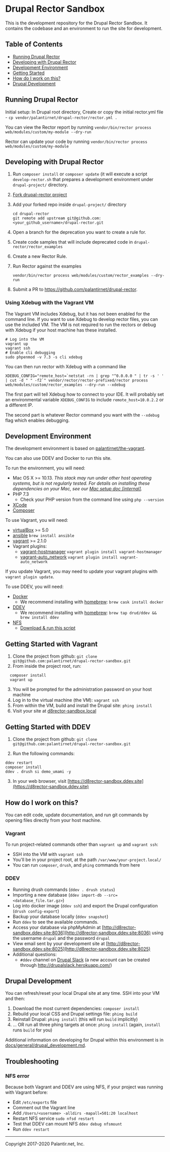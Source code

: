 # Drupal Rector Sandbox

This is the development repository for the Drupal Rector Sandbox. It contains the codebase and an environment to run the site for development.

## Table of Contents

* [Running Drupal Rector](#running-drupal-rector)
* [Developing with Drupal Rector](#developing-with-drupal-rector)
* [Development Environment](#development-environment)
* [Getting Started](#getting-started)
* [How do I work on this?](#how-do-i-work-on-this)
* [Drupal Development](#drupal-development)

## Running Drupal Rector

Initial setup: In Drupal root directory, Create or copy the initial rector.yml file -
`cp vendor/palantirnet/drupal-rector/rector.yml .`

You can view the Rector report by running
`vendor/bin/rector process web/modules/custom/my-module --dry-run`

Rector can update your code by running
`vendor/bin/rector process web/modules/custom/my-module`

## Developing with Drupal Rector

1. Run `composer install` or `composer update` (it will execute a script `develop-rector.sh` that prepares a development
environment under `drupal-project/` directory.
1. [Fork drupal-rector project](https://github.com/palantirnet/drupal-rector/fork)
1. Add your forked repo inside `drupal-project/` directory
    ```
    cd drupal-rector
    git remote add upstream git@github.com:<your_github_username>/drupal-rector.git
    ```

1. Open a branch for the deprecation you want to create a rule for.
1. Create code samples that will include deprecated code in `drupal-rector/rector_examples`
1. Create a new Rector Rule.
1. Run Rector against the examples
    ```
    vendor/bin/rector process web/modules/custom/rector_examples --dry-run
    ```
1. Submit a PR to https://github.com/palantirnet/drupal-rector.

### Using Xdebug with the Vagrant VM

The Vagrant VM includes Xdebug, but it has not been enabled for the command line. If you want to use Xdebug to develop rector files, you can use the included VM. The VM is not required to run the rectors or debug with Xdebug if your host machine has these installed.

```
# Log into the VM
vagrant up
vagrant ssh
# Enable cli debugging
sudo phpenmod -v 7.3 -s cli xdebug
```

You can then run rector with Xdebug with a command like

```
XDEBUG_CONFIG="remote_host=`netstat -rn | grep "^0.0.0.0 " | tr -s ' ' | cut -d " " -f2`" vendor/rector/rector-prefixed/rector process web/modules/custom/rector_examples --dry-run --xdebug
```

The first part will tell Xdebug how to connect to your IDE. It will probably set an environmental variable `XDEBUG_CONFIG` to include `remote_host=10.0.2.2` or a different IP.

The second part is whatever Rector command you want with the `--xdebug` flag which enables debugging.

## Development Environment

The development environment is based on [palantirnet/the-vagrant](https://github.com/palantirnet/the-vagrant).

You can also use DDEV and Docker to run this site.

To run the environment, you will need:

* Mac OS X >= 10.13. _This stack may run under other host operating systems, but is not regularly tested. For details on installing these dependencies on your Mac, see our [Mac setup doc [internal]](https://github.com/palantirnet/documentation/wiki/Mac-Setup)._
* PHP 7.3
  * Check your PHP version from the command line using `php --version`
* [XCode](https://itunes.apple.com/us/app/xcode/id497799835?mt=12)
* [Composer](https://getcomposer.org)

To use Vagrant, you will need:

* [virtualBox](https://www.virtualbox.org/wiki/Downloads) >= 5.0
* [ansible](https://github.com/ansible/ansible) `brew install ansible`
* [vagrant](https://www.vagrantup.com/) >= 2.1.0
* Vagrant plugins:
  * [vagrant-hostmanager](https://github.com/smdahlen/vagrant-hostmanager) `vagrant plugin install vagrant-hostmanager`
  * [vagrant-auto_network](https://github.com/oscar-stack/vagrant-auto_network) `vagrant plugin install vagrant-auto_network`

If you update Vagrant, you may need to update your vagrant plugins with `vagrant plugin update`.

To use DDEV, you will need:

* [Docker](https://ddev.readthedocs.io/en/stable/users/docker_installation/)
  * We recommend installing with [homebrew](https://brew.sh/): `brew cask install docker`
* [DDEV](https://ddev.readthedocs.io/en/stable/#installation)
  * We recommend installing with [homebrew](https://brew.sh/): `brew tap drud/ddev && brew install ddev`
* [NFS](https://ddev.readthedocs.io/en/stable/users/performance/#macos-nfs-setup)
  * [Download & run this script](https://raw.githubusercontent.com/drud/ddev/master/scripts/macos_ddev_nfs_setup.sh)

## Getting Started with Vagrant

1. Clone the project from github: `git clone git@github.com:palantirnet/drupal-rector-sandbox.git`
2. From inside the project root, run:

  ```
    composer install
    vagrant up
  ```
3. You will be prompted for the administration password on your host machine
4. Log in to the virtual machine (the VM): `vagrant ssh`
5. From within the VM, build and install the Drupal site: `phing install`
6. Visit your site at [d8rector-sandbox.local](http://d8rector-sandbox)

## Getting Started with DDEV

1. Clone the project from github: `git clone git@github.com:palantirnet/drupal-rector-sandbox.git`

2. Run the following commands:

  ```
  ddev restart
  composer install
  ddev . drush si demo_umami -y
  ```

3. In your web browser, visit [https://d8rector-sandbox.ddev.site](https://d8rector-sandbox.ddev.site)

## How do I work on this?

You can edit code, update documentation, and run git commands by opening files directly from your host machine.

### Vagrant

To run project-related commands other than `vagrant up` and `vagrant ssh`:

* SSH into the VM with `vagrant ssh`
* You'll be in your project root, at the path `/var/www/your-project.local/`
* You can run `composer`, `drush`, and `phing` commands from here

### DDEV

* Running drush commands (`ddev . drush status`)
* Importing a new database (`ddev import-db --src=<database_file.tar.gz>`)
* Log into docker image (`ddev ssh`) and export the Drupal configuration (`drush config-export`)
* Backup your database locally (`ddev snapshot`)
* Run `ddev` to see the available commands.
* Access your database via phpMyAdmin at [http://d8rector-sandbox.ddev.site:8036](http://d8rector-sandbox.ddev.site:8036) using the username `drupal` and the password `drupal`
* View email sent by your development site at [http://d8rector-sandbox.ddev.site:8025](http://d8rector-sandbox.ddev.site:8025)
* Additional questions:
  * `#ddev` channel on [Drupal Slack](https://drupal.slack.com) (a new account can be created through http://drupalslack.herokuapp.com/)

## Drupal Development

You can refresh/reset your local Drupal site at any time. SSH into your VM and then:

1. Download the most current dependencies: `composer install`
2. Rebuild your local CSS and Drupal settings file: `phing build`
3. Reinstall Drupal: `phing install` (this will run `build` implicitly)
4. ... OR run all three phing targets at once: `phing install` (again, `install` runs `build` for you)

Additional information on developing for Drupal within this environment is in [docs/general/drupal_development.md](docs/general/drupal_development.md).

## Troubleshooting

### NFS error
Because both Vagrant and DDEV are using NFS, if your project was running with Vagrant before:
* Edit `/etc/exports` file
* Comment out the Vagrant line
* Add `/Users/<username> -alldirs -mapall=501:20 localhost`
* Restart NFS service `sudo nfsd restart`
* Test that DDEV can mount NFS `ddev debug nfsmount`
* Run `ddev restart`

----
Copyright 2017-2020 Palantir.net, Inc.
